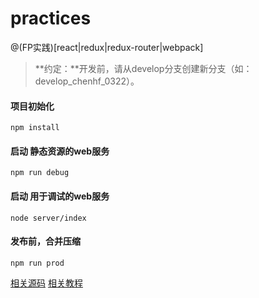 # practices
@(FP实践)[react|redux|redux-router|webpack]
> **约定：**开发前，请从develop分支创建新分支（如：develop_chenhf_0322）。
#### 项目初始化
``` 项目初始化
npm install
```
#### 启动 静态资源的web服务
``` 项目初始化
npm run debug
```
#### 启动 用于调试的web服务
``` 项目初始化
node server/index
```
#### 发布前，合并压缩
``` 项目初始化
npm run prod
```
[相关源码](https://github.com/yinker)
[相关教程](https://github.com/tech-books)